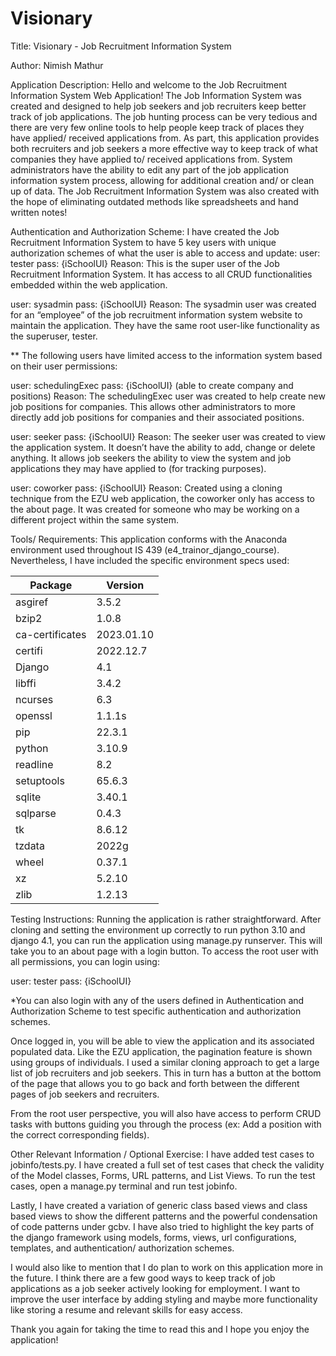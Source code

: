 # Visionary

Title: Visionary - Job Recruitment Information System

Author: Nimish Mathur

Application Description: Hello and welcome to the Job Recruitment Information System Web Application! The Job Information System was created and designed to help job seekers and job recruiters keep better track of job applications. The job hunting process can be very tedious and there are very few online tools to help people keep track of places they have applied/ received applications from. As part, this application provides both recruiters and job seekers a more effective way to keep track of what companies they have applied to/ received applications from. System administrators have the ability to edit any part of the job application information system process, allowing for additional creation and/ or clean up of data. The Job Recruitment Information System was also created with the hope of eliminating outdated methods like spreadsheets and hand written notes!

Authentication and Authorization Scheme: I have created the Job Recruitment Information System to have 5 key users with unique authorization schemes of what the user is able to access and update:
user: tester
pass: {iSchoolUI}
Reason: This is the super user of the Job Recruitment Information System. It has access to all CRUD functionalities embedded within the web application. 

user: sysadmin
pass: {iSchoolUI}
Reason: The sysadmin user was created for an “employee” of the job recruitment information system website to maintain the application. They have the same root user-like functionality as the superuser, tester.

** The following users have limited access to the information system based on their user permissions: 

user: schedulingExec
pass: {iSchoolUI}
	(able to create company and positions)
Reason: The schedulingExec user was created to help create new job positions for companies. This allows other administrators to more directly add job positions for companies and their associated positions.

user: seeker
pass: {iSchoolUI}
Reason: The seeker user was created to view the application system. It doesn’t have the ability to add, change or delete anything. It allows job seekers the ability to view the system and job applications they may have applied to (for tracking purposes).


user: coworker
pass: {iSchoolUI}
Reason: Created using a cloning technique from the EZU web application, the coworker only has access to the about page. It was created for someone who may be working on a different project within the same system.


Tools/ Requirements: This application conforms with the Anaconda environment used throughout IS 439 (e4_trainor_django_course). Nevertheless, I have included the specific environment specs used:

| Package      | Version |
|-----------------|------------|
| asgiref         | 3.5.2      |
| bzip2           | 1.0.8      |
| ca-certificates | 2023.01.10 |
| certifi         | 2022.12.7  |
| Django          | 4.1       |
| libffi          | 3.4.2         |
| ncurses         | 6.3       |
| openssl         | 1.1.1s  |
| pip             | 22.3.1     |
| python          | 3.10.9  |
| readline        | 8.2        |
| setuptools      | 65.6.3 |
| sqlite          | 3.40.1    |
| sqlparse        | 0.4.3   |
| tk              | 8.6.12      |
| tzdata          | 2022g   |
| wheel           | 0.37.1  |
| xz              | 5.2.10     |
| zlib            | 1.2.13     |

Testing Instructions: Running the application is rather straightforward. After cloning and setting the environment up correctly to run python 3.10 and django 4.1, you can run the application using manage.py runserver. This will take you to an about page with a login button. To access the root user with all permissions, you can login using: 

user: tester
pass: {iSchoolUI}

*You can also login with any of the users defined in Authentication and Authorization Scheme to test specific authentication and authorization schemes.

Once logged in, you will be able to view the application and its associated populated data. Like the EZU application, the pagination feature is shown using groups of individuals. I used a similar cloning approach to get a large list of job recruiters and job seekers. This in turn has a button at the bottom of the page that allows you to go back and forth between the different pages of job seekers and recruiters.

From the root user perspective, you will also have access to perform CRUD tasks with buttons guiding you through the process (ex: Add a position with the correct corresponding fields). 

Other Relevant Information / Optional Exercise: I have added test cases to jobinfo/tests.py. I have created a full set of test cases that check the validity of the Model classes, Forms, URL patterns, and List Views. To run the test cases, open a manage.py terminal and run test jobinfo. 

Lastly, I have created a variation of generic class based views and class based views to show the different patterns and the powerful condensation of code patterns under gcbv. I have also tried to highlight the key parts of the django framework using models, forms, views, url configurations, templates, and authentication/ authorization schemes.

I would also like to mention that I do plan to work on this application more in the future. I think there are a few good ways to keep track of job applications as a job seeker actively looking for employment. I want to improve the user interface by adding styling and maybe more functionality like storing a resume and relevant skills for easy access.

Thank you again for taking the time to read this and I hope you enjoy the application!


